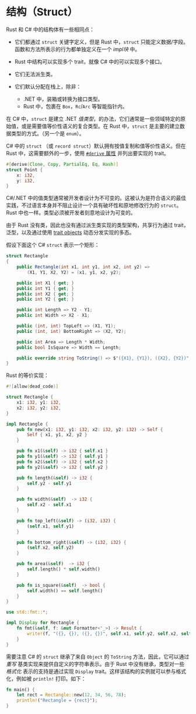 # 结构（Struct）

Rust 和 C# 中的结构体有一些相同点：

- 它们都通过 `struct` 关键字定义，但是 Rust 中，`struct` 只能定义数据/字段。函数和方法所表示的行为都单独定义在一个 _impl块_ 中。

- Rust 中结构可以实现多个 trait，就像 C# 中的可以实现多个接口。

- 它们无法派生类。

- 它们默认分配在栈上，除非：
  - .NET 中，装箱或转换为接口类型。
  - Rust 中，包裹在 `Box`，`Rc`/`Arc` 等智能指针内。

在 C# 中，`struct` 是建立 .NET _值类型_，的办法，它们通常是一些领域特定的原始值，或是需要值等价性语义的复合类型。在 Rust 中，`struct` 是主要的建立数据类型的方式。（另一个是 `enum`）。

C# 中的 `struct` （或 `record struct`）默认拥有按值复制和值等价性语义。但在 Rust 中，这需要额外的一步，使用 [`#derive` 属性][derive] 并列出要实现的 trait。

  [derive]: https://doc.rust-lang.org/stable/reference/attributes/derive.html

```rust
#[derive(Clone, Copy, PartialEq, Eq, Hash)]
struct Point {
    x: i32,
    y: i32,
}
```

C#/.NET 中的值类型通常被开发者设计为不可变的。这被认为是符合语义的最佳实践，不过语言本身并不阻止设计一个具有破坏性和原地修改行为的 `struct`。Rust 中也一样。类型必须被开发者刻意地设计为可变的。

由于 Rust 没有类，因此也没有通过派生类实现的类型架构，共享行为通过 trait，泛型，以及通过使用 [trait objects] 动态分发实现的多态。

  [trait objects]: https://kaisery.github.io/trpl-zh-cn/ch17-02-trait-objects.html#%E9%A1%BE%E5%8F%8A%E4%B8%8D%E5%90%8C%E7%B1%BB%E5%9E%8B%E5%80%BC%E7%9A%84-trait-%E5%AF%B9%E8%B1%A1

假设下面这个 C# `struct` 表示一个矩形：

```c#
struct Rectangle
{
    public Rectangle(int x1, int y1, int x2, int y2) =>
        (X1, Y1, X2, Y2) = (x1, y1, x2, y2);

    public int X1 { get; }
    public int Y1 { get; }
    public int X2 { get; }
    public int Y2 { get; }

    public int Length => Y2 - Y1;
    public int Width => X2 - X1;

    public (int, int) TopLeft => (X1, Y1);
    public (int, int) BottomRight => (X2, Y2);

    public int Area => Length * Width;
    public bool IsSquare => Width == Length;

    public override string ToString() => $"({X1}, {Y1}), ({X2}, {Y2})";
}
```

Rust 的等价实现：

```rust
#![allow(dead_code)]

struct Rectangle {
    x1: i32, y1: i32,
    x2: i32, y2: i32,
}

impl Rectangle {
    pub fn new(x1: i32, y1: i32, x2: i32, y2: i32) -> Self {
        Self { x1, y1, x2, y2 }
    }

    pub fn x1(&self) -> i32 { self.x1 }
    pub fn y1(&self) -> i32 { self.y1 }
    pub fn x2(&self) -> i32 { self.x2 }
    pub fn y2(&self) -> i32 { self.y2 }

    pub fn length(&self) -> i32 {
        self.y2 - self.y1
    }

    pub fn width(&self)  -> i32 {
        self.x2 - self.x1
    }

    pub fn top_left(&self) -> (i32, i32) {
        (self.x1, self.y1)
    }

    pub fn bottom_right(&self) -> (i32, i32) {
        (self.x2, self.y2)
    }

    pub fn area(&self)  -> i32 {
        self.length() * self.width()
    }

    pub fn is_square(&self)  -> bool {
        self.width() == self.length()
    }
}

use std::fmt::*;

impl Display for Rectangle {
    fn fmt(&self, f: &mut Formatter<'_>) -> Result {
        write!(f, "({}, {}), ({}, {})", self.x1, self.y2, self.x2, self.y2)
    }
}
```

需要注意 C# 的 `struct` 继承了来自 `Object` 的 `ToString` 方法，因此，它可以通过 _重写_ 基类实现来提供自定义的字符串表示。由于 Rust 中没有继承，类型对一些 _格式化_ 表示的支持是通过实现 `Display` trait。这样该结构的实例就可以参与格式化，例如被 `println!` 打印。如下：

```rust
fn main() {
    let rect = Rectangle::new(12, 34, 56, 78);
    println!("Rectangle = {rect}");
}
```
